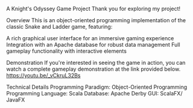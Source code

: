 A Knight's Odyssey Game Project
Thank you for exploring my project!

Overview
This is an object-oriented programming implementation of the classic Snake and Ladder game, featuring:

A rich graphical user interface for an immersive gaming experience
Integration with an Apache database for robust data management
Full gameplay functionality with interactive elements

Demonstration
If you're interested in seeing the game in action, you can watch a complete gameplay demonstration at the link provided below.
https://youtu.be/_vCkruL32Bs

Technical Details
Programming Paradigm: Object-Oriented Programming
Programming Language: Scala
Database: Apache Derby
GUI: ScalaFX/ JavaFX
